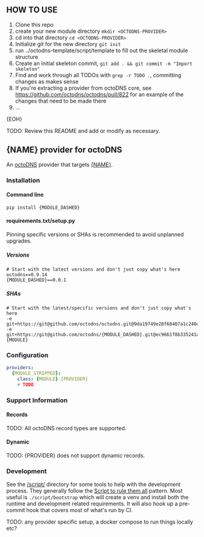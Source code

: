## HOW TO USE

1. Clone this repo
1. create your new module directory `mkdir <OCTODNS-PROVIDER>`
1. cd into that directory `cd <OCTODNS-PROVIDER>`
1. Initialize git for the new directory `git init`
1. run ../octodns-template/script/template to fill out the skeletal module structure
1. Create an initial skeleton commit, `git add . && git commit -m "Import skeleton"`
1. Find and work through all TODOs with `grep -r TODO .`, committing changes as makes sense
1. If you're extracting a provider from octoDNS core, see https://github.com/octodns/octodns/pull/822 for an example of the changes that need to be made there
1. ...

{EOH}

TODO: Review this README and add or modify as necessary.

## {NAME} provider for octoDNS

An [octoDNS](https://github.com/octodns/octodns/) provider that targets [{NAME}]({LINK}).

### Installation

#### Command line

```
pip install {MODULE_DASHED}
```

#### requirements.txt/setup.py

Pinning specific versions or SHAs is recommended to avoid unplanned upgrades.

##### Versions

```
# Start with the latest versions and don't just copy what's here
octodns==0.9.14
{MODULE_DASHED}==0.0.1
```

##### SHAs

```
# Start with the latest/specific versions and don't just copy what's here
-e git+https://git@github.com/octodns/octodns.git@9da19749e28f68407a1c246dfdf65663cdc1c422#egg=octodns
-e git+https://git@github.com/octodns/{MODULE_DASHED}.git@ec9661f8b335241ae4746eea467a8509205e6a30#egg={MODULE}
```

### Configuration

```yaml
providers:
  {MODULE_STRIPPED}:
    class: {MODULE}.{PROVIDER}
    # TODO
```

### Support Information

#### Records

TODO: All octoDNS record types are supported.

#### Dynamic

TODO: {PROVIDER} does not support dynamic records.

### Development

See the [/script/](/script/) directory for some tools to help with the development process. They generally follow the [Script to rule them all](https://github.com/github/scripts-to-rule-them-all) pattern. Most useful is `./script/bootstrap` which will create a venv and install both the runtime and development related requirements. It will also hook up a pre-commit hook that covers most of what's run by CI.

TODO: any provider specific setup, a docker compose to run things locally etc?
